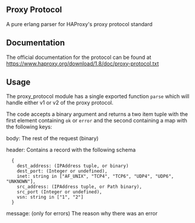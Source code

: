 ## Proxy Protocol

A pure erlang parser for HAProxy's proxy protocol standard

## Documentation

The official documentation for the protocol can be found at
https://www.haproxy.org/download/1.8/doc/proxy-protocol.txt

## Usage

The proxy_protocol module has a single exported function `parse` which
will handle either v1 or v2 of the proxy protocol.

The code accepts a binary argument and returns a two item tuple with the first element
containing `ok` or `error` and the second containing a map with the following keys:

  body: The rest of the request (binary)

  header: Contains a record with the following schema

  ```
    {
      dest_address: (IPAddress tuple, or binary)
      dest_port: (Integer or undefined),
      inet: string in ["AF_UNIX", "TCP4", "TCP6", "UDP4", "UDP6", "UNKNOWN"],
      src_address: (IPAddress tuple, or Path binary),
      src_port (Integer or undefined),
      vsn: string in ["1", "2"]
    }
  ```

  message: (only for errors)
    The reason why there was an error
